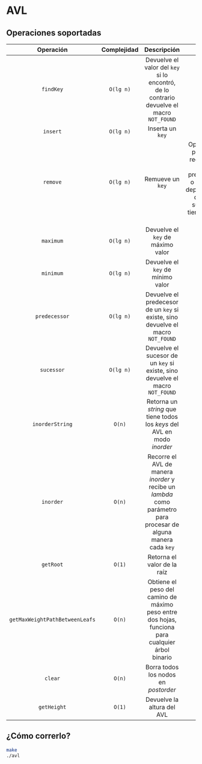 # AVL

## Operaciones soportadas

|           Operación            | Complejidad |                                                   Descripción                                                    |                                                   Notas                                                   |
| :----------------------------: | :---------: | :--------------------------------------------------------------------------------------------------------------: | :-------------------------------------------------------------------------------------------------------: |
|           `findKey`            |  `O(lg n)`  |            Devuelve el valor del `key` si lo encontró, de lo contrario devuelve el macro `NOT_FOUND`             |                                                     -                                                     |
|            `insert`            |  `O(lg n)`  |                                                 Inserta un `key`                                                 |                                                     -                                                     |
|            `remove`            |  `O(lg n)`  |                                                 Remueve un `key`                                                 | Optimizado para que reemplace con el predecesor o sucesor dependiendo de cuál subárbol tiene menor altura |
|           `maximum`            |  `O(lg n)`  |                                        Devuelve el `key` de máximo valor                                         |                                                     -                                                     |
|           `minimum`            |  `O(lg n)`  |                                        Devuelve el `key` de mínimo valor                                         |                                                     -                                                     |
|         `predecessor`          |  `O(lg n)`  |                 Devuelve el predecesor de un `key` si existe, sino devuelve el macro `NOT_FOUND`                 |                                                     -                                                     |
|           `sucessor`           |  `O(lg n)`  |                  Devuelve el sucesor de un `key` si existe, sino devuelve el macro `NOT_FOUND`                   |                                                     -                                                     |
|        `inorderString`         |   `O(n)`    |                     Retorna un _string_ que tiene todos los _keys_ del AVL en modo _inorder_                     |                                                     -                                                     |
|           `inorder`            |   `O(n)`    | Recorre el AVL de manera _inorder_ y recibe un _lambda_ como parámetro para procesar de alguna manera cada `key` |                                                     -                                                     |
|           `getRoot`            |   `O(1)`    |                                           Retorna el valor de la raíz                                            |                                                     -                                                     |
| `getMaxWeightPathBetweenLeafs` |   `O(n)`    |         Obtiene el peso del camino de máximo peso entre dos hojas, funciona para cualquier árbol binario         |                                                     -                                                     |
|            `clear`             |   `O(n)`    |                                       Borra todos los nodos en _postorder_                                       |                                                     -                                                     |
|          `getHeight`           |   `O(1)`    |                                            Devuelve la altura del AVL                                            |                                                     -                                                     |

## ¿Cómo correrlo?

```bash
make
./avl
```
